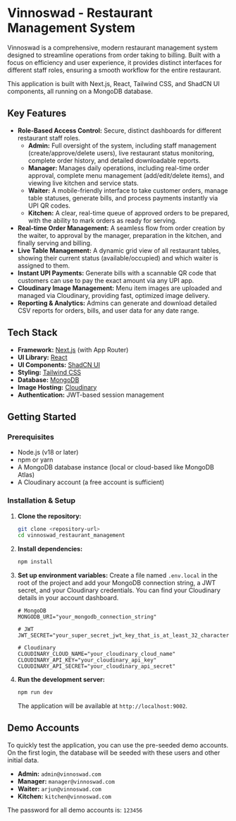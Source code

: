 
# Vinnoswad - Restaurant Management System

Vinnoswad is a comprehensive, modern restaurant management system designed to streamline operations from order taking to billing. Built with a focus on efficiency and user experience, it provides distinct interfaces for different staff roles, ensuring a smooth workflow for the entire restaurant.

This application is built with Next.js, React, Tailwind CSS, and ShadCN UI components, all running on a MongoDB database.

## Key Features

- **Role-Based Access Control:** Secure, distinct dashboards for different restaurant staff roles.
  - **Admin:** Full oversight of the system, including staff management (create/approve/delete users), live restaurant status monitoring, complete order history, and detailed downloadable reports.
  - **Manager:** Manages daily operations, including real-time order approval, complete menu management (add/edit/delete items), and viewing live kitchen and service stats.
  - **Waiter:** A mobile-friendly interface to take customer orders, manage table statuses, generate bills, and process payments instantly via UPI QR codes.
  - **Kitchen:** A clear, real-time queue of approved orders to be prepared, with the ability to mark orders as ready for serving.
- **Real-time Order Management:** A seamless flow from order creation by the waiter, to approval by the manager, preparation in the kitchen, and finally serving and billing.
- **Live Table Management:** A dynamic grid view of all restaurant tables, showing their current status (available/occupied) and which waiter is assigned to them.
- **Instant UPI Payments:** Generate bills with a scannable QR code that customers can use to pay the exact amount via any UPI app.
- **Cloudinary Image Management:** Menu item images are uploaded and managed via Cloudinary, providing fast, optimized image delivery.
- **Reporting & Analytics:** Admins can generate and download detailed CSV reports for orders, bills, and user data for any date range.

## Tech Stack

- **Framework:** [Next.js](https://nextjs.org/) (with App Router)
- **UI Library:** [React](https://react.dev/)
- **UI Components:** [ShadCN UI](https://ui.shadcn.com/)
- **Styling:** [Tailwind CSS](https://tailwindcss.com/)
- **Database:** [MongoDB](https://www.mongodb.com/)
- **Image Hosting:** [Cloudinary](https://cloudinary.com/)
- **Authentication:** JWT-based session management

## Getting Started

### Prerequisites

- Node.js (v18 or later)
- npm or yarn
- A MongoDB database instance (local or cloud-based like MongoDB Atlas)
- A Cloudinary account (a free account is sufficient)

### Installation & Setup

1.  **Clone the repository:**
    ```bash
    git clone <repository-url>
    cd vinnoswad_restaurant_management
    ```

2.  **Install dependencies:**
    ```bash
    npm install
    ```

3.  **Set up environment variables:**
    Create a file named `.env.local` in the root of the project and add your MongoDB connection string, a JWT secret, and your Cloudinary credentials. You can find your Cloudinary details in your account dashboard.

    ```.env.local
    # MongoDB
    MONGODB_URI="your_mongodb_connection_string"

    # JWT
    JWT_SECRET="your_super_secret_jwt_key_that_is_at_least_32_characters_long"

    # Cloudinary
    CLOUDINARY_CLOUD_NAME="your_cloudinary_cloud_name"
    CLOUDINARY_API_KEY="your_cloudinary_api_key"
    CLOUDINARY_API_SECRET="your_cloudinary_api_secret"
    ```

4.  **Run the development server:**
    ```bash
    npm run dev
    ```
    The application will be available at `http://localhost:9002`.

## Demo Accounts

To quickly test the application, you can use the pre-seeded demo accounts. On the first login, the database will be seeded with these users and other initial data.

-   **Admin:** `admin@vinnoswad.com`
-   **Manager:** `manager@vinnoswad.com`
-   **Waiter:** `arjun@vinnoswad.com`
-   **Kitchen:** `kitchen@vinnoswad.com`

The password for all demo accounts is: `123456`

